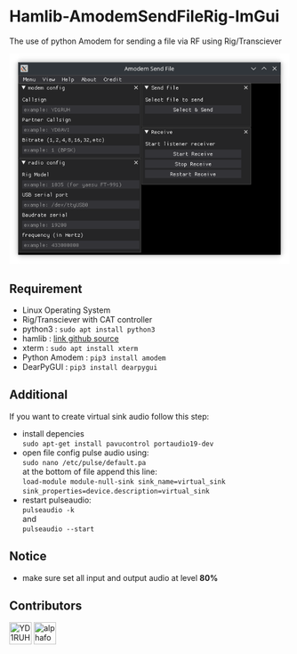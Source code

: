 # Hamlib-AmodemSendFileRig-ImGui
The use of python Amodem for sending a file via RF using Rig/Transciever

![image](https://github.com/YD1RUH/HackRF-AmodemSendFile-ImGui/blob/support-hamlib/AmodemSendFileRig.png)

## Requirement
- Linux Operating System
- Rig/Transciever with CAT controller
- python3 : `sudo apt install python3`
- hamlib : [link github source](https://github.com/Hamlib/Hamlib) 
- xterm : `sudo apt install xterm`
- Python Amodem : `pip3 install amodem`
- DearPyGUI : `pip3 install dearpygui`

## Additional
If you want to create virtual sink audio follow this step:
- install depencies \
  `sudo apt-get install pavucontrol portaudio19-dev`
- open file config pulse audio using: \
  `sudo nano /etc/pulse/default.pa`\
  at the bottom of file append this line: \
  `load-module module-null-sink sink_name=virtual_sink sink_properties=device.description=virtual_sink`
- restart pulseaudio: \
  `pulseaudio -k` \
  and \
  `pulseaudio --start`

## Notice
- make sure set all input and output audio at level **80%**

## Contributors

[//]: contributor-faces

<a href="https://github.com/YD1RUH"><img src="https://avatars.githubusercontent.com/u/32731955?v=3" title="YD1RUH" width="40" height="40"></a>
<a href="https://github.com/alphafox02"><img src="https://avatars.githubusercontent.com/u/44436101?v=3" title="alphafox02" width="40" height="40"></a>

[//]: contributor-faces
